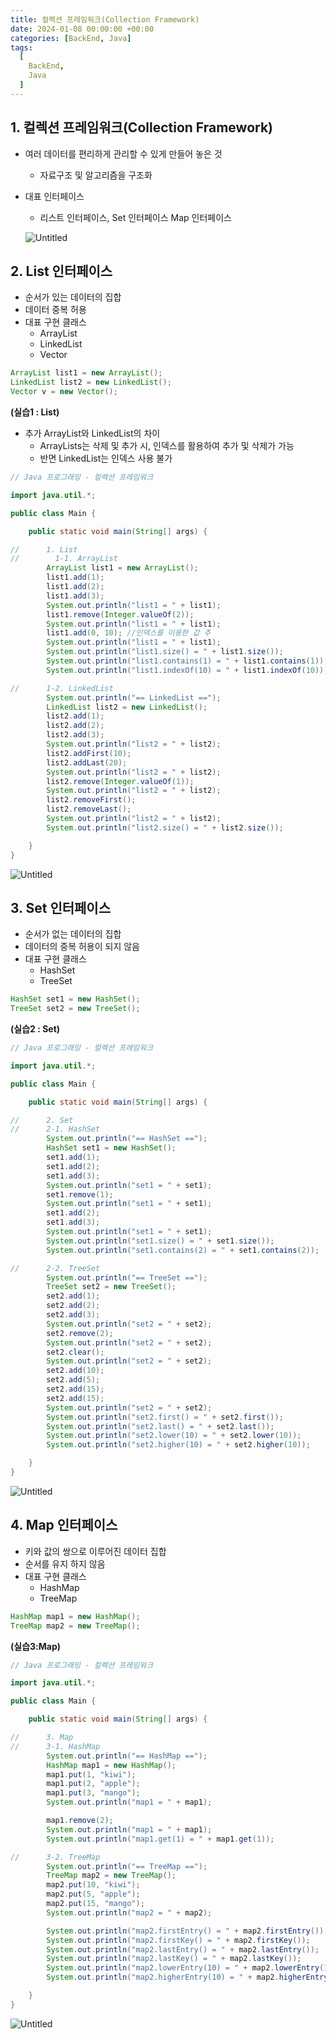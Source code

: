 ```yaml
---
title: 컬렉션 프레임워크(Collection Framework)
date: 2024-01-08 00:00:00 +00:00
categories: [BackEnd, Java]
tags:
  [
    BackEnd,
    Java
  ]
---
```


## 1. 컬렉션 프레임워크(Collection Framework)

- 여러 데이터를 편리하게 관리할 수 있게 만들어 놓은 것
    - 자료구조 및 알고리즘을 구조화
- 대표 인터페이스
    - 리스트 인터페이스, Set 인터페이스 Map 인터페이스
    
    ![Untitled](https://prod-files-secure.s3.us-west-2.amazonaws.com/97f8f071-477d-4db3-a9c0-4dad109b848c/c0645079-244d-4d10-aa05-e42ecfc17cb3/Untitled.png)
    

## 2. List 인터페이스

- 순서가 있는 데이터의 집합
- 데이터 중복 허용
- 대표 구현 클래스
    - ArrayList
    - LinkedList
    - Vector

```java
ArrayList list1 = new ArrayList();
LinkedList list2 = new LinkedList();
Vector v = new Vector();
```

**(실습1 : List)**

- 추가 ArrayList와 LinkedList의 차이
    - ArrayLists는 삭제 및 추가 시, 인덱스를 활용하여 추가 및 삭제가 가능
    - 반면 LinkedList는 인덱스 사용 불가

```java
// Java 프로그래밍 - 컬렉션 프레임워크

import java.util.*;

public class Main {

    public static void main(String[] args) {

//      1. List
//        1-1. ArrayList
        ArrayList list1 = new ArrayList();
        list1.add(1);
        list1.add(2);
        list1.add(3);
        System.out.println("list1 = " + list1);
        list1.remove(Integer.valueOf(2));
        System.out.println("list1 = " + list1);
        list1.add(0, 10); //인덱스를 이용한 값 추
        System.out.println("list1 = " + list1);
        System.out.println("list1.size() = " + list1.size());
        System.out.println("list1.contains(1) = " + list1.contains(1));
        System.out.println("list1.indexOf(10) = " + list1.indexOf(10));

//      1-2. LinkedList
        System.out.println("== LinkedList ==");
        LinkedList list2 = new LinkedList();
        list2.add(1);
        list2.add(2);
        list2.add(3);
        System.out.println("list2 = " + list2);
        list2.addFirst(10);
        list2.addLast(20);
        System.out.println("list2 = " + list2);
        list2.remove(Integer.valueOf(1));
        System.out.println("list2 = " + list2);
        list2.removeFirst();
        list2.removeLast();
        System.out.println("list2 = " + list2);
        System.out.println("list2.size() = " + list2.size());

    }
}
```

![Untitled](https://prod-files-secure.s3.us-west-2.amazonaws.com/97f8f071-477d-4db3-a9c0-4dad109b848c/688f2d29-8b1c-40eb-bc40-20e592824a0a/Untitled.png)

## 3. Set 인터페이스

- 순서가 없는 데이터의 집합
- 데이터의 중복 허용이 되지 않음
- 대표 구현 클래스
    - HashSet
    - TreeSet

```java
HashSet set1 = new HashSet();
TreeSet set2 = new TreeSet();
```

**(실습2 : Set)**

```java
// Java 프로그래밍 - 컬렉션 프레임워크

import java.util.*;

public class Main {

    public static void main(String[] args) {

//      2. Set
//      2-1. HashSet
        System.out.println("== HashSet ==");
        HashSet set1 = new HashSet();
        set1.add(1);
        set1.add(2);
        set1.add(3);
        System.out.println("set1 = " + set1);
        set1.remove(1);
        System.out.println("set1 = " + set1);
        set1.add(2);
        set1.add(3);
        System.out.println("set1 = " + set1);
        System.out.println("set1.size() = " + set1.size());
        System.out.println("set1.contains(2) = " + set1.contains(2));

//      2-2. TreeSet
        System.out.println("== TreeSet ==");
        TreeSet set2 = new TreeSet();
        set2.add(1);
        set2.add(2);
        set2.add(3);
        System.out.println("set2 = " + set2);
        set2.remove(2);
        System.out.println("set2 = " + set2);
        set2.clear();
        System.out.println("set2 = " + set2);
        set2.add(10);
        set2.add(5);
        set2.add(15);
        set2.add(15);
        System.out.println("set2 = " + set2);
        System.out.println("set2.first() = " + set2.first());
        System.out.println("set2.last() = " + set2.last());
        System.out.println("set2.lower(10) = " + set2.lower(10));
        System.out.println("set2.higher(10) = " + set2.higher(10));

    }
}
```

![Untitled](https://prod-files-secure.s3.us-west-2.amazonaws.com/97f8f071-477d-4db3-a9c0-4dad109b848c/13139bac-1af3-4d66-98d4-e71e1fce37b1/Untitled.png)

## 4. Map 인터페이스

- 키와 값의 쌍으로 이루어진 데이터 집합
- 순서를 유지 하지 않음
- 대표 구현 클래스
    - HashMap
    - TreeMap

```java
HashMap map1 = new HashMap();
TreeMap map2 = new TreeMap();
```

**(실습3:Map)**

```java
// Java 프로그래밍 - 컬렉션 프레임워크

import java.util.*;

public class Main {

    public static void main(String[] args) {

//      3. Map
//      3-1. HashMap
        System.out.println("== HashMap ==");
        HashMap map1 = new HashMap();
        map1.put(1, "kiwi");
        map1.put(2, "apple");
        map1.put(3, "mango");
        System.out.println("map1 = " + map1);

        map1.remove(2);
        System.out.println("map1 = " + map1);
        System.out.println("map1.get(1) = " + map1.get(1));

//      3-2. TreeMap
        System.out.println("== TreeMap ==");
        TreeMap map2 = new TreeMap();
        map2.put(10, "kiwi");
        map2.put(5, "apple");
        map2.put(15, "mango");
        System.out.println("map2 = " + map2);

        System.out.println("map2.firstEntry() = " + map2.firstEntry());
        System.out.println("map2.firstKey() = " + map2.firstKey());
        System.out.println("map2.lastEntry() = " + map2.lastEntry());
        System.out.println("map2.lastKey() = " + map2.lastKey());
        System.out.println("map2.lowerEntry(10) = " + map2.lowerEntry(10));
        System.out.println("map2.higherEntry(10) = " + map2.higherEntry(10));

    }
}
```

![Untitled](https://prod-files-secure.s3.us-west-2.amazonaws.com/97f8f071-477d-4db3-a9c0-4dad109b848c/e9d5c874-478a-4173-8453-ebad0a7a0c91/Untitled.png)